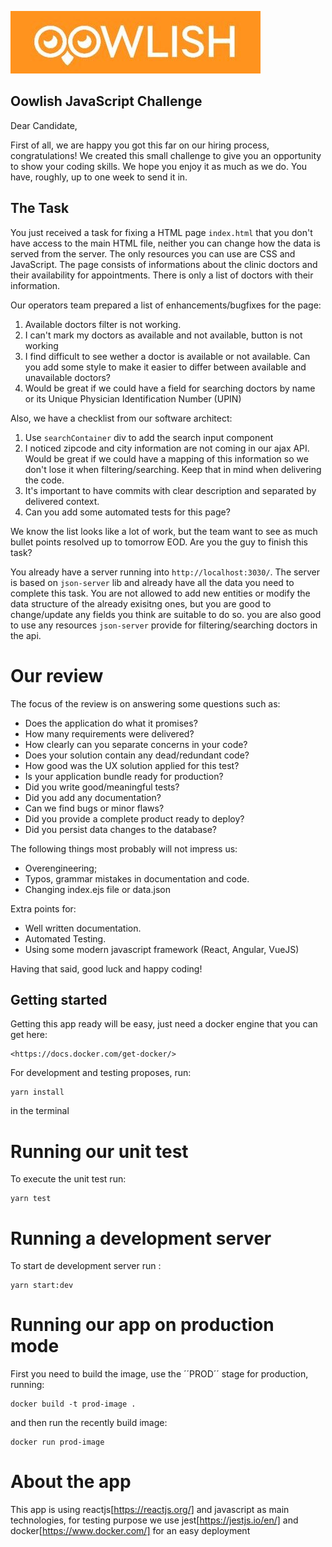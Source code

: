 ![Oowlish Logo](oowlish.jpg)

## Oowlish JavaScript Challenge

Dear Candidate,

First of all, we are happy you got this far on our hiring process, congratulations! We created this small challenge to give you an opportunity to show your coding skills. We hope you enjoy it as much as we do. You have, roughly, up to one week to send it in.

## The Task

You just received a task for fixing a HTML page `index.html` that you don't have access to the main HTML file, neither you can change how the data is served from the server. The only resources you can use are CSS and JavaScript. The page consists of informations about the clinic doctors and their availability for appointments. There is only a list of doctors with their information.

Our operators team prepared a list of enhancements/bugfixes for the page:

1. Available doctors filter is not working.
2. I can't mark my doctors as available and not available, button is not working
3. I find difficult to see wether a doctor is available or not available. Can you add some style to make it easier to differ between available and unavailable doctors?
4. Would be great if we could have a field for searching doctors by name or its Unique Physician Identification Number (UPIN)

Also, we have a checklist from our software architect:

1. Use `searchContainer` div to add the search input component
2. I noticed zipcode and city information are not coming in our ajax API. Would be great if we could have a mapping of this information so we don't lose it when filtering/searching. Keep that in mind when delivering the code.
3. It's important to have commits with clear description and separated by delivered context.
4. Can you add some automated tests for this page?

We know the list looks like a lot of work, but the team want to see as much bullet points resolved up to tomorrow EOD. Are you the guy to finish this task?

You already have a server running into `http://localhost:3030/`. The server is based on `json-server` lib and already have all the data you need to complete this task. You are not allowed to add new entities or modify the data structure of the already exisitng ones, but you are good to change/update any fields you think are suitable to do so. you are also good to use any resources `json-server` provide for filtering/searching doctors in the api.

# Our review

The focus of the review is on answering some questions such as:

- Does the application do what it promises?
- How many requirements were delivered?
- How clearly can you separate concerns in your code?
- Does your solution contain any dead/redundant code?
- How good was the UX solution applied for this test?
- Is your application bundle ready for production?
- Did you write good/meaningful tests?
- Did you add any documentation?
- Can we find bugs or minor flaws?
- Did you provide a complete product ready to deploy?
- Did you persist data changes to the database?

The following things most probably will not impress us:

- Overengineering;
- Typos, grammar mistakes in documentation and code.
- Changing index.ejs file or data.json

Extra points for:

- Well written documentation.
- Automated Testing.
- Using some modern javascript framework (React, Angular, VueJS)

Having that said, good luck and happy coding!

## Getting started

Getting this app ready will be easy, just need a docker engine that you can get here:

```
<https://docs.docker.com/get-docker/>
```

For development and testing proposes, run:

```
yarn install
```

in the terminal

# Running our unit test

To execute the unit test run:

```
yarn test
```

# Running a development server

To start de development server run :

```
yarn start:dev
```

# Running our app on production mode

First you need to build the image, use the ´´PROD´´ stage for production, running:

```
docker build -t prod-image .
```

and then run the recently build image:

```
docker run prod-image
```

# About the app

This app is using reactjs[https://reactjs.org/] and javascript as main technologies, for testing purpose we use jest[https://jestjs.io/en/] and docker[https://www.docker.com/] for an easy deployment
